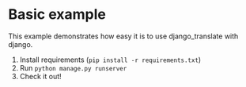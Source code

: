 # Basic example

This example demonstrates how easy it is to use django_translate with django.  

1. Install requirements (`pip install -r requirements.txt`)
1. Run `python manage.py runserver`
1. Check it out!
